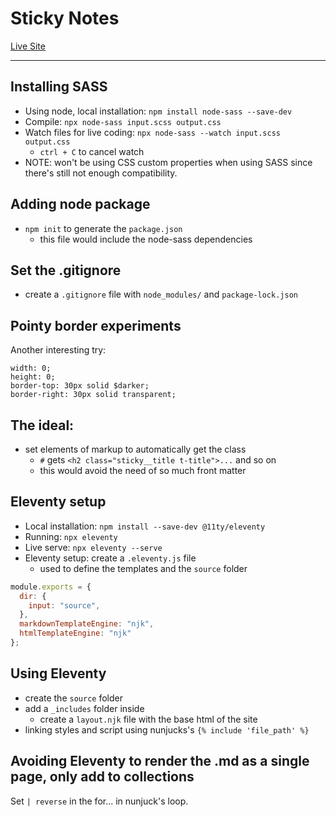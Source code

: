 # Sticky Notes

[Live Site](https://gabysantosw.github.io/sticky-sync/index.html)

---

## Installing SASS
- Using node, local installation: `npm install node-sass --save-dev`
- Compile: `npx node-sass input.scss output.css`
- Watch files for live coding: `npx node-sass --watch input.scss output.css`
  - `ctrl + C` to cancel watch
- NOTE: won't be using CSS custom properties when using SASS since there's still not enough compatibility.

## Adding node package
- `npm init` to generate the `package.json`
  - this file would include the node-sass dependencies

## Set the .gitignore
- create a `.gitignore` file with `node_modules/` and `package-lock.json`

## Pointy border experiments
Another interesting try:
```
width: 0;
height: 0;
border-top: 30px solid $darker;
border-right: 30px solid transparent;
```

## The ideal:
- set elements of markup to automatically get the class
  - `#` gets `<h2 class="sticky__title t-title">...` and so on
  - this would avoid the need of so much front matter

## Eleventy setup
- Local installation: `npm install --save-dev @11ty/eleventy`
- Running: `npx eleventy`
- Live serve: `npx eleventy --serve`
- Eleventy setup: create a `.eleventy.js` file
  - used to define the templates and the `source` folder
```js
module.exports = {
  dir: {
    input: "source",
  },
  markdownTemplateEngine: "njk",
  htmlTemplateEngine: "njk"
};
```

## Using Eleventy
- create the `source` folder
- add a `_includes` folder inside
  - create a `layout.njk` file with the base html of the site
- linking styles and script using nunjucks's `{% include 'file_path' %}`

## Avoiding Eleventy to render the .md as a single page, only add to collections
Set `| reverse` in the for... in nunjuck's loop.
